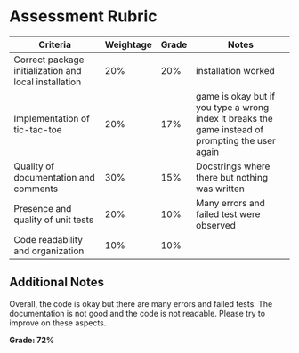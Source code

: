# Assessment Rubric

| Criteria                                     | Weightage | Grade | Notes |
| -------------------------------------------- | --------- | ----- | ----- |
| Correct package initialization and local installation | 20%      |   20%    |   installation worked    |
| Implementation of tic-tac-toe                | 20%      |     17%  |  game is okay but if you type a wrong index it breaks the game instead of prompting the user again     |
| Quality of documentation and comments        | 30%      |    15%   |   Docstrings where there but nothing was written    |
| Presence and quality of unit tests           | 20%      |  10%     | Many errors and failed test were observed       |
| Code readability and organization            | 10%      |    10%   |       |

## Additional Notes

Overall, the code is okay but there are many errors and failed tests. The documentation is not good and the code is not readable. Please try to improve on these aspects.

**Grade: 72%**